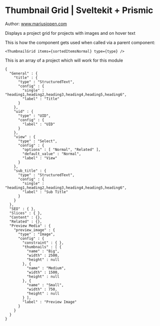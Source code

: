 # Thumbnail Grid | Sveltekit + Prismic
Author: www.mariusjopen.com

Displays a project grid for projects with images and on hover text

This is how the component gets used when called via a parent component:
````
<ThumbnailGrid items={sortedItemsNormal} type={type} />
````

This is an array of a project which will work for this module
````
{
  "General" : {
    "title" : {
      "type" : "StructuredText",
      "config" : {
        "single" : "heading1,heading2,heading3,heading4,heading5,heading6",
        "label" : "Title"
      }
    },
    "uid" : {
      "type" : "UID",
      "config" : {
        "label" : "UID"
      }
    },
    "view" : {
      "type" : "Select",
      "config" : {
        "options" : [ "Normal", "Related" ],
        "default_value" : "Normal",
        "label" : "View"
      }
    },
    "sub_title" : {
      "type" : "StructuredText",
      "config" : {
        "single" : "heading1,heading2,heading3,heading4,heading5,heading6",
        "label" : "Sub Title"
      }
    }
  },
  "SEO" : { },
  "Slices" : { },
  "Content" : {},
  "Related" : {},
  "Preview Media" : {
    "preview_image" : {
      "type" : "Image",
      "config" : {
        "constraint" : { },
        "thumbnails" : [ {
          "name" : "Big",
          "width" : 2500,
          "height" : null
        }, {
          "name" : "Medium",
          "width" : 1500,
          "height" : null
        }, {
          "name" : "Small",
          "width" : 750,
          "height" : null
        } ],
        "label" : "Preview Image"
      }
    }
  }
}
````